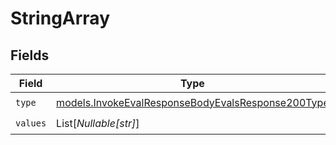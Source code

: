 # StringArray


## Fields

| Field                                                                                                        | Type                                                                                                         | Required                                                                                                     | Description                                                                                                  |
| ------------------------------------------------------------------------------------------------------------ | ------------------------------------------------------------------------------------------------------------ | ------------------------------------------------------------------------------------------------------------ | ------------------------------------------------------------------------------------------------------------ |
| `type`                                                                                                       | [models.InvokeEvalResponseBodyEvalsResponse200Type](../models/invokeevalresponsebodyevalsresponse200type.md) | :heavy_check_mark:                                                                                           | N/A                                                                                                          |
| `values`                                                                                                     | List[*Nullable[str]*]                                                                                        | :heavy_check_mark:                                                                                           | N/A                                                                                                          |